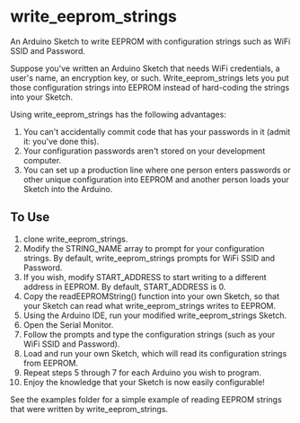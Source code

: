 # write_eeprom_strings
An Arduino Sketch to write EEPROM with configuration strings such as WiFi SSID and Password.

Suppose you've written an Arduino Sketch that needs WiFi credentials, a user's name, an encryption key, or such. Write_eeprom_strings lets you put those configuration strings into EEPROM instead of hard-coding the strings into your Sketch.

Using write_eeprom_strings has the following advantages:

1. You can't accidentally commit code that has your passwords in it (admit it: you've done this).
2. Your configuration passwords aren't stored on your development computer.
3. You can set up a production line where one person enters passwords or other unique configuration into EEPROM and another person loads your Sketch into the Arduino.

## To Use

1. clone write_eeprom_strings.
2. Modify the STRING_NAME array to prompt for your configuration strings.  By default, write_eeprom_strings prompts for WiFi SSID and Password.
3. If you wish, modify START_ADDRESS to start writing to a different address in EEPROM.  By default, START_ADDRESS is 0.
4. Copy the readEEPROMString() function into your own Sketch, so that your Sketch can read what write_eeprom_strings writes to EEPROM.
5. Using the Arduino IDE, run your modified write_eeprom_strings Sketch.
6. Open the Serial Monitor.
6. Follow the prompts and type the configuration strings (such as your WiFi SSID and Password).
7. Load and run your own Sketch, which will read its configuration strings from EEPROM.
8. Repeat steps 5 through 7 for each Arduino you wish to program.
9. Enjoy the knowledge that your Sketch is now easily configurable!

See the examples folder for a simple example of reading EEPROM strings that were written by write_eeprom_strings.
